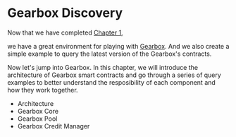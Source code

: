# Gearbox Discovery

Now that we have completed [Chapter 1](../environment-setup/intro),

we have a great environment for playing with [Gearbox](https://gearbox.fi/). And we also create a simple example to query the latest version of the Gearbox's contracts.  

Now let's jump into Gearbox. In this chapter, we will introduce the architecture of Gearbox smart contracts and go through a series of query examples to better understand the resposibility of each component and how they work together.

* Architecture
* Gearbox Core
* Gearbox Pool
* Gearbox Credit Manager
